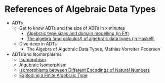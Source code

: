 # References of Algebraic Data Types

* ADTs
  * Get to know ADTs and the size of ADTs in x minutes
    * [Algebraic type sizes and domain modelling (in F#)](https://fsharpforfunandprofit.com/posts/type-size-and-design/)
    * [The algebra (and calculus!) of algebraic data types (in Haskell)](https://codewords.recurse.com/issues/three/algebra-and-calculus-of-algebraic-data-types)
  * Dive deep in ADTs
    * The Algebra of Algebraic Data Types, Mathias Vorreiter Pedersen
* ADTs and Isomorphisms
  * [Isomorphism](https://www.codewars.com/kata/5922543bf9c15705d0000020)
  * [Algebraic Isomorphism](https://www.codewars.com/kata/algebraic-isomorphism)
  * [Isomorphisms between Different Encodings of Natural Numbers](https://www.codewars.com/kata/peano-and-church/)
  * [Exploding a Finite Algebraic Type](https://www.codewars.com/kata/5d4d9488a3d80c00158b54b8)
